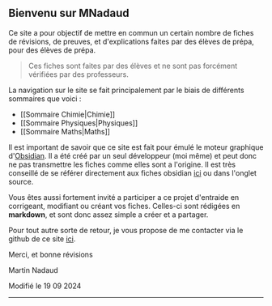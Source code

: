 ## Bienvenu sur MNadaud

Ce site a pour objectif de mettre en commun un certain nombre de fiches de révisions, de preuves, et d'explications faites par des élèves de prépa, pour des élèves de prépa. 

> Ces fiches sont faites par des élèves et ne sont pas forcément vérifiées par des professeurs. 

La navigation sur le site se fait principalement par le biais de différents sommaires que voici :
- [[Sommaire Chimie|Chimie]]
- [[Sommaire Physiques|Physiques]]
- [[Sommaire Maths|Maths]]

Il est important de savoir que ce site est fait pour émulé le moteur graphique d'[Obsidian](https://Obsidian.md). Il a été créé par un seul développeur (moi même) et peut donc ne pas transmettre les fiches comme elles sont a l'origine. Il est très conseillé de se référer directement aux fiches obsidian [ici](https://github.com/Alpagateau/Revisions) ou dans l'onglet source. 

Vous êtes aussi fortement invité a participer a ce projet d'entraide en corrigeant, modifiant ou créant vos fiches. Celles-ci sont rédigées en **markdown**, et sont donc assez simple a créer et a partager. 

Pour tout autre sorte de retour, je vous propose de me contacter via le github de ce site [ici](https://github.com/Alpagateau/ObsidianToWebsite). 

Merci, et bonne révisions

Martin Nadaud

Modifié le 19 09 2024 

---
